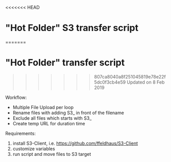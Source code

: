 <<<<<<< HEAD
# "Hot Folder" S3 transfer script
=======
# "Hot Folder" transfer script
>>>>>>> 807ca8040a8f251045819e78e22f5dc0f3cb4e59
Updated on 8 Feb 2019

Workflow:
- Multiple File Upload per loop
- Rename files with adding S3_ in front of the filename
- Exclude all files which starts with S3_
- Create temp URL for duration time

Requirements:
1. install S3-Client, i.e.
https://github.com/ffeldhaus/S3-Client
2. customize variables
3. run script and move files to S3 target
